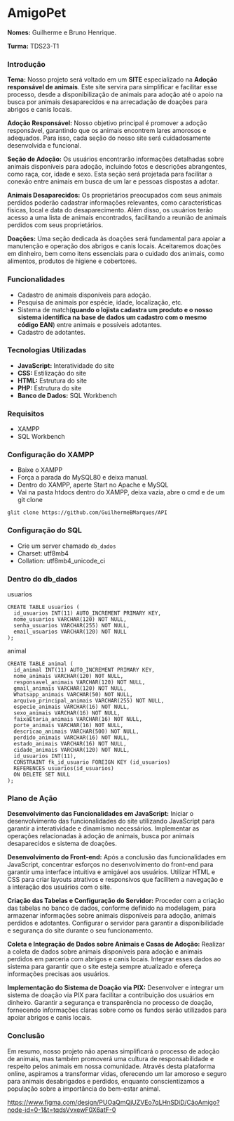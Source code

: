 # AmigoPet 
**Nomes:** Guilherme e Bruno Henrique.

**Turma:** TDS23-T1

### Introdução
**Tema:** Nosso projeto será voltado em um **SITE** especializado na **Adoção responsável de animais**. Este site servira para simplificar e facilitar esse processo, desde a disponibilização de animais para adoção até o apoio na busca por animais desaparecidos e na arrecadação de doações para abrigos e canis locais.

**Adoção Responsável:**
Nosso objetivo principal é promover a adoção responsável, garantindo que os animais encontrem lares amorosos e adequados. Para isso, cada seção do nosso site será cuidadosamente desenvolvida e funcional.

**Seção de Adoção:**
Os usuários encontrarão informações detalhadas sobre animais disponíveis para adoção, incluindo fotos e descrições abrangentes, como raça, cor, idade e sexo. Esta seção será projetada para facilitar a conexão entre animais em busca de um lar e pessoas dispostas a adotar.

**Animais Desaparecidos:**
Os proprietários preocupados com seus animais perdidos poderão cadastrar informações relevantes, como características físicas, local e data do desaparecimento. Além disso, os usuários terão acesso a uma lista de animais encontrados, facilitando a reunião de animais perdidos com seus proprietários.

**Doações:**
Uma seção dedicada às doações será fundamental para apoiar a manutenção e operação dos abrigos e canis locais. Aceitaremos doações em dinheiro, bem como itens essenciais para o cuidado dos animais, como alimentos, produtos de higiene e cobertores.

### Funcionalidades
* Cadastro de animais disponíveis para adoção.
* Pesquisa de animais por espécie, idade, localização, etc.
* Sistema de match(**quando o lojista cadastra um produto e o nosso sistema identifica na base de dados um cadastro com o mesmo código EAN**) entre animais e possíveis adotantes.
* Cadastro de adotantes.

### Tecnologias Utilizadas
* **JavaScript:** Interatividade do site
* **CSS:** Estilização do site
* **HTML:** Estrutura do site
* **PHP:** Estrutura do site
* **Banco de Dados:** SQL Workbench

### Requisitos
* XAMPP
* SQL Workbench

### Configuração do XAMPP
* Baixe o XAMPP
* Força a parada do MySQL80 e deixa manual.
* Dentro do XAMPP, aperte Start no Apache e MySQL
* Vai na pasta htdocs dentro do XAMPP, deixa vazia, abre o cmd e de um git clone
```
glit clone https://github.com/GuilhermeBMarques/API
```
### Configuração do SQL
* Crie um server chamado
``` db_dados ```
* Charset: utf8mb4
* Collation: utf8mb4_unicode_ci

### Dentro do db_dados
usuarios
```
CREATE TABLE usuarios (
  id_usuarios INT(11) AUTO_INCREMENT PRIMARY KEY,
  nome_usuarios VARCHAR(120) NOT NULL,
  senha_usuarios VARCHAR(255) NOT NULL,
  email_usuarios VARCHAR(120) NOT NULL
);
```

animal
```
CREATE TABLE animal (
  id_animal INT(11) AUTO_INCREMENT PRIMARY KEY,
  nome_animais VARCHAR(120) NOT NULL,
  responsavel_animais VARCHAR(120) NOT NULL,
  gmail_animais VARCHAR(120) NOT NULL,
  Whatsapp_animais VARCHAR(50) NOT NULL,
  arquivo_principal_animais VARCHAR(255) NOT NULL,
  especie_animais VARCHAR(16) NOT NULL,
  sexo_animais VARCHAR(16) NOT NULL,
  faixaEtaria_animais VARCHAR(16) NOT NULL,
  porte_animais VARCHAR(16) NOT NULL,
  descricao_animais VARCHAR(500) NOT NULL,
  perdido_animais VARCHAR(16) NOT NULL,
  estado_animais VARCHAR(16) NOT NULL,
  cidade_animais VARCHAR(120) NOT NULL,
  id_usuarios INT(11), 
  CONSTRAINT fk_id_usuario FOREIGN KEY (id_usuarios) 
  REFERENCES usuarios(id_usuarios) 
  ON DELETE SET NULL
);
```

### Plano de Ação
**Desenvolvimento das Funcionalidades em JavaScript:**
Iniciar o desenvolvimento das funcionalidades do site utilizando JavaScript para garantir a interatividade e dinamismo necessários.
Implementar as operações relacionadas à adoção de animais, busca por animais desaparecidos e sistema de doações.

**Desenvolvimento do Front-end:**
Após a conclusão das funcionalidades em JavaScript, concentrar esforços no desenvolvimento do front-end para garantir uma interface intuitiva e amigável aos usuários.
Utilizar HTML e CSS para criar layouts atrativos e responsivos que facilitem a navegação e a interação dos usuários com o site.

**Criação das Tabelas e Configuração do Servidor:**
Proceder com a criação das tabelas no banco de dados, conforme definido na modelagem, para armazenar informações sobre animais disponíveis para adoção, animais perdidos e adotantes.
Configurar o servidor para garantir a disponibilidade e segurança do site durante o seu funcionamento.

**Coleta e Integração de Dados sobre Animais e Casas de Adoção:**
Realizar a coleta de dados sobre animais disponíveis para adoção e animais perdidos em parceria com abrigos e canis locais.
Integrar esses dados ao sistema para garantir que o site esteja sempre atualizado e ofereça informações precisas aos usuários.

**Implementação do Sistema de Doação via PIX:**
Desenvolver e integrar um sistema de doação via PIX para facilitar a contribuição dos usuários em dinheiro.
Garantir a segurança e transparência no processo de doação, fornecendo informações claras sobre como os fundos serão utilizados para apoiar abrigos e canis locais.

### Conclusão
Em resumo, nosso projeto não apenas simplificará o processo de adoção de animais, mas também promoverá uma cultura de responsabilidade e respeito pelos animais em nossa comunidade. Através desta plataforma online, aspiramos a transformar vidas, oferecendo um lar amoroso e seguro para animais desabrigados e perdidos, enquanto conscientizamos a população sobre a importância do bem-estar animal.

https://www.figma.com/design/PUOaQmQjUZVEo7qLHnSDiD/CãoAmigo?node-id=0-1&t=tqdsVvxewF0X6atF-0
